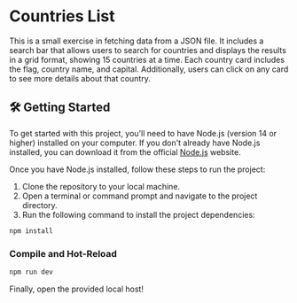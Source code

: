 # Countries List
This is a small exercise in fetching data from a JSON file. It includes a search bar that allows users to search for countries and displays the results in a grid format, showing 15 countries at a time. Each country card includes the flag, country name, and capital. Additionally, users can click on any card to see more details about that country.

## 🛠️ Getting Started

To get started with this project, you'll need to have Node.js (version 14 or higher) installed on your computer. If you don't already have Node.js installed, you can download it from the official [Node.js](https://nodejs.org/en) website.

Once you have Node.js installed, follow these steps to run the project:

1. Clone the repository to your local machine.
2. Open a terminal or command prompt and navigate to the project directory.
3. Run the following command to install the project dependencies:

```sh
npm install
```

### Compile and Hot-Reload

```sh
npm run dev
```

Finally, open the provided local host!